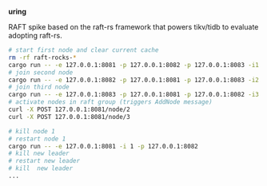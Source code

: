 **uring**

RAFT spike based on the raft-rs framework that powers tikv/tidb
to evaluate adopting raft-rs.


```bash
# start first node and clear current cache
rm -rf raft-rocks-* 
cargo run -- -e 127.0.0.1:8081 -p 127.0.0.1:8082 -p 127.0.0.1:8083 -i1 -b
# join second node
cargo run -- -e 127.0.0.1:8082 -p 127.0.0.1:8081 -p 127.0.0.1:8083 -i2
# join third node
cargo run -- -e 127.0.0.1:8083 -p 127.0.0.1:8081 -p 127.0.0.1:8082 -i3
# activate nodes in raft group (triggers AddNode message)
curl -X POST 127.0.0.1:8081/node/2
curl -X POST 127.0.0.1:8081/node/3

# kill node 1
# restart node 1
cargo run -- -e 127.0.0.1:8081 -i 1 -p 127.0.0.1:8082
# kill new leader
# restart new leader
# kill  new leader
...
```
